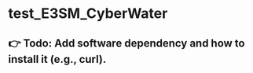 # test_E3SM_CyberWater

## :point_right: Todo: Add software dependency and how to install it (e.g., curl).

